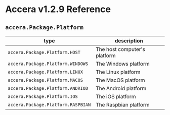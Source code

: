 [//]: # (Project: Accera)
[//]: # (Version: v1.2.9)

# Accera v1.2.9 Reference
## `accera.Package.Platform`

type | description
--- | ---
`accera.Package.Platform.HOST` | The host computer's platform
`accera.Package.Platform.WINDOWS` | The Windows platform
`accera.Package.Platform.LINUX` | The Linux platform
`accera.Package.Platform.MACOS` | The MacOS platform
`accera.Package.Platform.ANDRIOD` | The Android platform
`accera.Package.Platform.IOS` | The iOS platform
`accera.Package.Platform.RASPBIAN` | The Raspbian platform

<div style="page-break-after: always;"></div>
